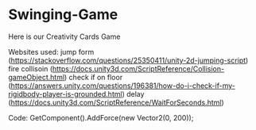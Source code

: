 # Swinging-Game
Here is our Creativity Cards Game

Websites used:
jump form (https://stackoverflow.com/questions/25350411/unity-2d-jumping-script)
fire collisoin (https://docs.unity3d.com/ScriptReference/Collision-gameObject.html)
check if on floor (https://answers.unity.com/questions/196381/how-do-i-check-if-my-rigidbody-player-is-grounded.html)
delay (https://docs.unity3d.com/ScriptReference/WaitForSeconds.html)

Code:
GetComponent<Rigidbody2D>().AddForce(new Vector2(0, 200));
